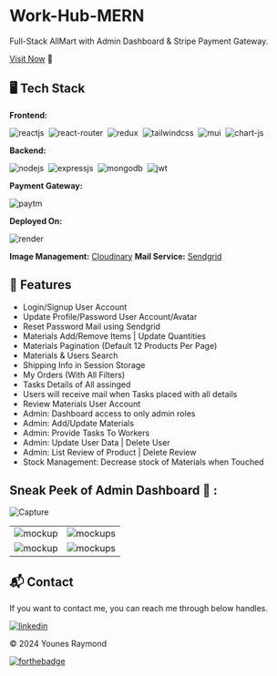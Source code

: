 # Work-Hub-MERN
Full-Stack AllMart with Admin Dashboard & Stripe Payment Gateway.

[Visit Now](https://ajial.onrender.com/) 🚀

## 🖥️ Tech Stack
**Frontend:**

![reactjs](https://img.shields.io/badge/React-20232A?style=for-the-badge&logo=react&logoColor=61DAFB)&nbsp;
![react-router](https://img.shields.io/badge/React_Router-CA4245?style=for-the-badge&logo=react-router&logoColor=white)&nbsp;
![redux](https://img.shields.io/badge/Redux-593D88?style=for-the-badge&logo=redux&logoColor=white)&nbsp;
![tailwindcss](https://img.shields.io/badge/Tailwind_CSS-38B2AC?style=for-the-badge&logo=tailwind-css&logoColor=white)&nbsp;
![mui](https://img.shields.io/badge/Material--UI-0081CB?style=for-the-badge&logo=material-ui&logoColor=white)&nbsp;
![chart-js](https://img.shields.io/badge/Chart.js-FF6384?style=for-the-badge&logo=chartdotjs&logoColor=white)&nbsp;

**Backend:**

![nodejs](https://img.shields.io/badge/Node.js-43853D?style=for-the-badge&logo=node.js&logoColor=white)&nbsp;
![expressjs](https://img.shields.io/badge/Express.js-000000?style=for-the-badge&logo=express&logoColor=white)&nbsp;
![mongodb](https://img.shields.io/badge/MongoDB-4EA94B?style=for-the-badge&logo=mongodb&logoColor=white)&nbsp;
![jwt](	https://img.shields.io/badge/JWT-000000?style=for-the-badge&logo=JSON%20web%20tokens&logoColor=white)&nbsp;

**Payment Gateway:**

![paytm](https://img.shields.io/badge/Paytm-002970?style=for-the-badge&logo=paytm&logoColor=00BAF2)

**Deployed On:**

![render](https://img.shields.io/badge/render-430098?style=for-the-badge&logo=heroku&logoColor=white)

**Image Management:** [Cloudinary](https://cloudinary.com/)
**Mail Service:** [Sendgrid](https://sendgrid.com/)

## 🚀 Features
- Login/Signup User Account
- Update Profile/Password User Account/Avatar
- Reset Password Mail using Sendgrid
- Materials Add/Remove Items | Update Quantities
- Materials Pagination (Default 12 Products Per Page)
- Materials & Users  Search
- Shipping Info in Session Storage
- My Orders (With All Filters)
- Tasks Details of All assinged 
- Users will receive mail when Tasks placed with all details
- Review Materials User Account
- Admin: Dashboard access to only admin roles
- Admin: Add/Update Materials
- Admin: Provide Tasks To Workers 
- Admin: Update User Data | Delete User
- Admin: List Review of Product | Delete Review
- Stock Management: Decrease stock of Materials when Touched

## Sneak Peek of Admin Dashboard 🙈 :
![Capture](https://res.cloudinary.com/dktkavyr3/image/upload/v1712617060/wpx5jhqi7cvvalbyeck2.jpg)

<table>
  <tr>
    <td><img src="https://res.cloudinary.com/dktkavyr3/image/upload/v1712617060/k3no5zwaa1nnz0hyuxvm.jpg" alt="mockup" /></td>
    <td><img src="https://res.cloudinary.com/dktkavyr3/image/upload/v1712617060/wpx5jhqi7cvvalbyeck2.jpg" alt="mockups" /></td>
  </tr>
  <tr>
    <td><img src="https://res.cloudinary.com/dktkavyr3/image/upload/v1712617060/e3xhcy2iia6e4bzgrl7x.jpg" alt="mockup" /></td>
    <td><img src="https://res.cloudinary.com/dktkavyr3/image/upload/v1712617065/so4ggulc1vt2w60vrmvi.jpg" alt="mockups" /></td>
  </tr>
</table>

<h2>📬 Contact</h2>

If you want to contact me, you can reach me through below handles.

[![linkedin](https://img.shields.io/badge/LinkedIn-0077B5?style=for-the-badge&logo=linkedin&logoColor=white)](https://www.linkedin.com/in/younes-raymond-188a40241/)

© 2024 Younes Raymond


[![forthebadge](https://forthebadge.com/images/badges/built-with-love.svg)](https://younes-dev.onrender.com)

